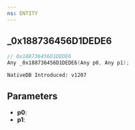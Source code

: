 ```yaml
---
ns: ENTITY
---
```

## _0x188736456D1DEDE6

```c
// 0x188736456D1DEDE6
Any _0x188736456D1DEDE6(Any p0, Any p1);
```

```
NativeDB Introduced: v1207
```

## Parameters
* **p0**:
* **p1**:
